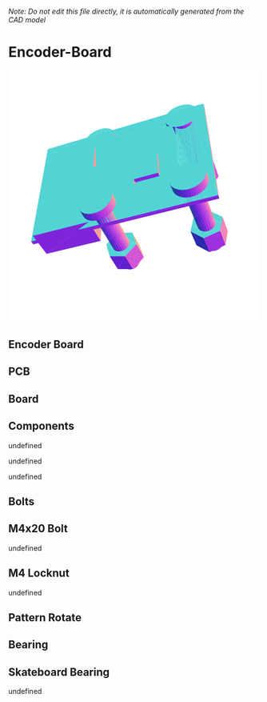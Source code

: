 ###### Note: Do not edit this file directly, it is automatically generated from the CAD model

# Encoder-Board

![](/project.svg)

## Encoder Board


## PCB


## Board


## Components


undefined


undefined


undefined


## Bolts


## M4x20 Bolt


undefined


## M4 Locknut


undefined


## Pattern Rotate


## Bearing


## Skateboard Bearing


undefined


